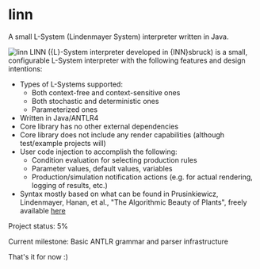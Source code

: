 # linn
A small L-System (Lindenmayer System) interpreter written in Java.

![linn](https://github.com/thotro/linn/blob/master/linn.png)
LINN ({L}-System interpreter developed in {INN}sbruck) is a small, configurable L-System interpreter with the following features and design intentions:
 * Types of L-Systems supported:
   * Both context-free and context-sensitive ones
   * Both stochastic and deterministic ones
   * Parameterized ones
 * Written in Java/ANTLR4
 * Core library has no other external dependencies
 * Core library does not include any render capabilities (although test/example projects will)
 * User code injection to accomplish the following:
   * Condition evaluation for selecting production rules
   * Parameter values, default values, variables
   * Production/simulation notification actions (e.g. for actual rendering, logging of results, etc.)
 * Syntax mostly based on what can be found in Prusinkiewicz, Lindenmayer, Hanan, et al., "The Algorithmic Beauty of Plants", freely available [here](http://algorithmicbotany.org/papers/#abop)

Project status: 5%

Current milestone: Basic ANTLR grammar and parser infrastructure

That's it for now :)




